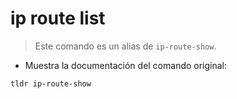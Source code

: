# ip route list

> Este comando es un alias de `ip-route-show`.

- Muestra la documentación del comando original:

`tldr ip-route-show`
